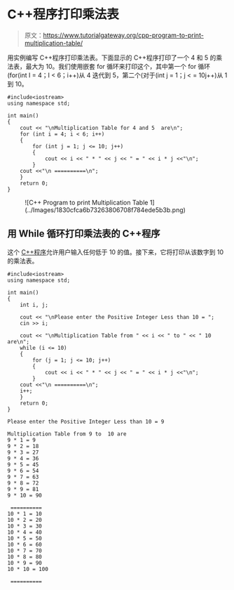 # C++程序打印乘法表

> 原文：<https://www.tutorialgateway.org/cpp-program-to-print-multiplication-table/>

用实例编写 C++程序打印乘法表。下面显示的 C++程序打印了一个 4 和 5 的乘法表，最大为 10。我们使用嵌套 for 循环来打印这个，其中第一个 for 循环(for(int I = 4；I < 6；i++)从 4 迭代到 5，第二个(对于(int j = 1；j < = 10j++)从 1 到 10。

```
#include<iostream>
using namespace std;

int main()
{	
	cout << "\nMultiplication Table for 4 and 5  are\n";
	for (int i = 4; i < 6; i++)
	{
		for (int j = 1; j <= 10; j++)
		{
			cout << i << " * " << j << " = " << i * j <<"\n";
		}
    cout <<"\n ==========\n";
	}		
 	return 0;
}
```

<figure class="wp-block-image size-large">![C++ Program to print Multiplication Table 1](../Images/1830cfca6b73263806708f784ede5b3b.png)</figure>

## 用 While 循环打印乘法表的 C++程序

这个 [C++程序](https://www.tutorialgateway.org/cpp-programs/)允许用户输入任何低于 10 的值。接下来，它将打印从该数字到 10 的乘法表。

```
#include<iostream>
using namespace std;

int main()
{	
	int i, j;

	cout << "\nPlease enter the Positive Integer Less than 10 = ";
	cin >> i;

	cout << "\nMultiplication Table from " << i << " to " << " 10 are\n";
	while (i <= 10)
	{
		for (j = 1; j <= 10; j++)
		{
			cout << i << " * " << j << " = " << i * j <<"\n";
		}
    cout <<"\n ==========\n";
    i++;
	}		
 	return 0;
}
```

```
Please enter the Positive Integer Less than 10 = 9

Multiplication Table from 9 to  10 are
9 * 1 = 9
9 * 2 = 18
9 * 3 = 27
9 * 4 = 36
9 * 5 = 45
9 * 6 = 54
9 * 7 = 63
9 * 8 = 72
9 * 9 = 81
9 * 10 = 90

 ==========
10 * 1 = 10
10 * 2 = 20
10 * 3 = 30
10 * 4 = 40
10 * 5 = 50
10 * 6 = 60
10 * 7 = 70
10 * 8 = 80
10 * 9 = 90
10 * 10 = 100

 ==========
```